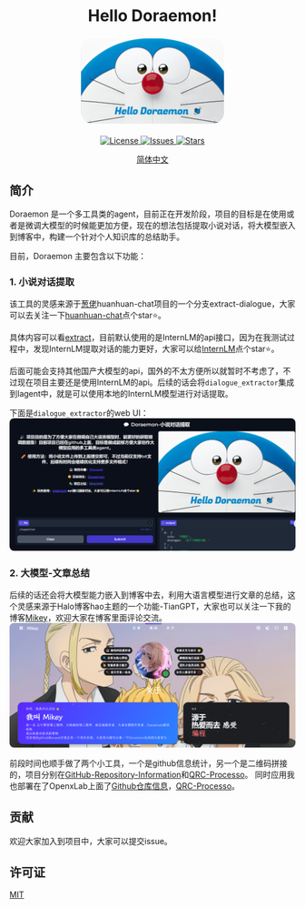 <h1 align="center">Hello Doraemon!</h1>
<h3 align="center">
<picture>
  <img alt="Doraemon" src="./images/Doraemon.png" style="width:50%; height:50%; border-radius: 20px;"> 
</picture>
</h3>

<p align="center">
  <a href="https://github.com/acwwt/Doraemon/blob/main/LICENSE">
    <img src="https://img.shields.io/github/license/acwwt/Doraemon?color=blue&style=flat-square" alt="License">
  </a>
  <a href="https://github.com/acwwt/Doraemon/issues">
    <img src="https://img.shields.io/github/issues/acwwt/Doraemon?color=blue&style=flat-square" alt="Issues">
  </a>
  <a href="https://github.com/acwwt/Doraemon/stargazers">
    <img src="https://img.shields.io/github/stars/acwwt/Doraemon?color=blue&style=flat-square" alt="Stars">
  </a>
</p>

<p align="center">
  <a href="https://github.com/acwwt/Doraemon/blob/main/README.md">简体中文</a>
</p>

## 简介

Doraemon 是一个多工具类的agent，目前正在开发阶段，项目的目标是在使用或者是微调大模型的时候能更加方便，现在的想法包括提取小说对话，将大模型嵌入到博客中，构建一个针对个人知识库的总结助手。

目前，Doraemon 主要包含以下功能：

### 1. 小说对话提取

该工具的灵感来源于[葱佬](https://github.com/KMnO4-zx)huanhuan-chat项目的一个分支extract-dialogue，大家可以去关注一下[huanhuan-chat](https://github.com/KMnO4-zx/huanhuan-chat)点个star⭐。

具体内容可以看[extract](./extract/)，目前默认使用的是InternLM的api接口，因为在我测试过程中，发现InternLM提取对话的能力更好，大家可以给[InternLM](https://github.com/InternLM)点个star⭐。

后面可能会支持其他国产大模型的api，国外的不太方便所以就暂时不考虑了，不过现在项目主要还是使用InternLM的api。后续的话会将`dialogue_extractor`集成到lagent中，就是可以使用本地的InternLM模型进行对话提取。

下面是`dialogue_extractor`的web UI：
<img alt="web-ui" src="./images/ex-1.png" style="border-radius: 8px;"> 


### 2. 大模型-文章总结

后续的话还会将大模型能力嵌入到博客中去，利用大语言模型进行文章的总结，这个灵感来源于Halo博客hao主题的一个功能-TianGPT，大家也可以关注一下我的博客[Mikey](https://blog.lingkongstudy.com.cn/about)，欢迎大家在博客里面评论交流。
<img alt="blog" src="./images/ex-2.png" style="border-radius: 8px;"> 

前段时间也顺手做了两个小工具，一个是github信息统计，另一个是二维码拼接的，项目分别在[GitHub-Repository-Information](https://github.com/acwwt/GitHub-Repository-Information)和[QRC-Processo](https://github.com/acwwt/QRC-Processo)。
同时应用我也部署在了OpenxLab上面了[Github仓库信息](https://openxlab.org.cn/apps/detail/M1key/GitHub-Repository-Information)，[QRC-Processo](https://openxlab.org.cn/apps/detail/M1key/QRC-Processo)。


## 贡献

欢迎大家加入到项目中，大家可以提交issue。

## 许可证

[MIT](https://github.com/acwwt/Doraemon/blob/main/LICENSE)


